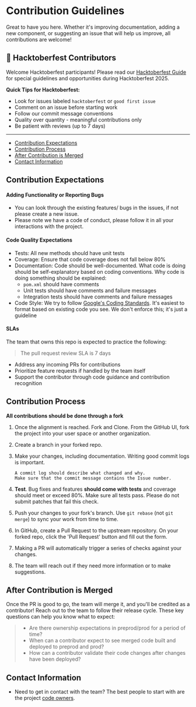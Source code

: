 Contribution Guidelines
=======================
Great to have you here. Whether it's improving documentation, adding a new component, or suggesting an issue that will help us improve, all contributions are welcome!

## 🎃 Hacktoberfest Contributors

Welcome Hacktoberfest participants! Please read our [Hacktoberfest Guide](HACKTOBERFEST.md) for special guidelines and opportunities during Hacktoberfest 2025.

**Quick Tips for Hacktoberfest:**
- Look for issues labeled `hacktoberfest` or `good first issue`
- Comment on an issue before starting work
- Follow our commit message conventions
- Quality over quantity - meaningful contributions only
- Be patient with reviews (up to 7 days)

---

- [Contribution Expectations](#Contribution-Expectations)
- [Contribution Process](#Contribution-Process)
- [After Contribution is Merged](#After-Contribution-is-Merged)
- [Contact Information](#Contact-Information)

## Contribution Expectations

#### Adding Functionality or Reporting Bugs

* You can look through the existing features/ bugs in the issues, if not please create a new issue.
* Please note we have a code of conduct, please follow it in all your interactions with the project.

#### Code Quality Expectations
- Tests: All new methods should have unit tests
- Coverage: Ensure that code coverage does not fall below 80%
- Documentation: Code should be well-documented. What code is doing should be self-explanatory based on coding conventions. Why code is doing something should be explained:
    * `pom.xml` should have comments
    * Unit tests should have comments and failure messages
    * Integration tests should have comments and failure messages
- Code Style: We try to follow [Google's Coding Standards](https://google.github.io/styleguide/tsguide.html). It's easiest to format based on existing code you see. We don't enforce this; it's just a guideline

#### SLAs
The team that owns this repo is expected to practice the following:

>The pull request review SLA is 7 days
- Address any incoming PRs for contributions
- Prioritize feature requests if handled by the team itself
- Support the contributor through code guidance and contribution recognition



## Contribution Process
**All contributions should be done through a fork**

1. Once the alignment is reached. Fork and Clone. From the GitHub UI, fork the project into your user space or another organization.
2. Create a branch in your forked repo.
3. Make your changes, including documentation. Writing good commit logs is important.
   ```text
   A commit log should describe what changed and why. 
   Make sure that the commit message contains the Issue number. 
   ```
4. **Test**. Bug fixes and features **should come with tests** and coverage should meet or exceed 80%. Make sure all tests pass. Please do not submit patches that fail this check.

5. Push your changes to your fork's branch. Use `git rebase` (not `git merge`) to sync your work from time to time.
6. In GitHub, create a Pull Request to the upstream repository. On your forked repo, click the 'Pull Request' button and fill out the form.
7. Making a PR will automatically trigger a series of checks against your changes.
8. The team will reach out if they need more information or to make suggestions.


[//]: # (after pr)

## After Contribution is Merged

Once the PR is good to go, the team will merge it, and you'll be credited as a contributor! Reach out to the team to follow their release cycle. These key questions can help you know what to expect:

>- Are there ownership expectations in preprod/prod for a period of time?
>- When can a contributor expect to see merged code built and deployed to preprod and prod?
>- How can a contributor validate their code changes after changes have been deployed?


## Contact Information

* Need to get in contact with the team? The best people to start with are the project [code owners](./.github/CODEOWNERS).
